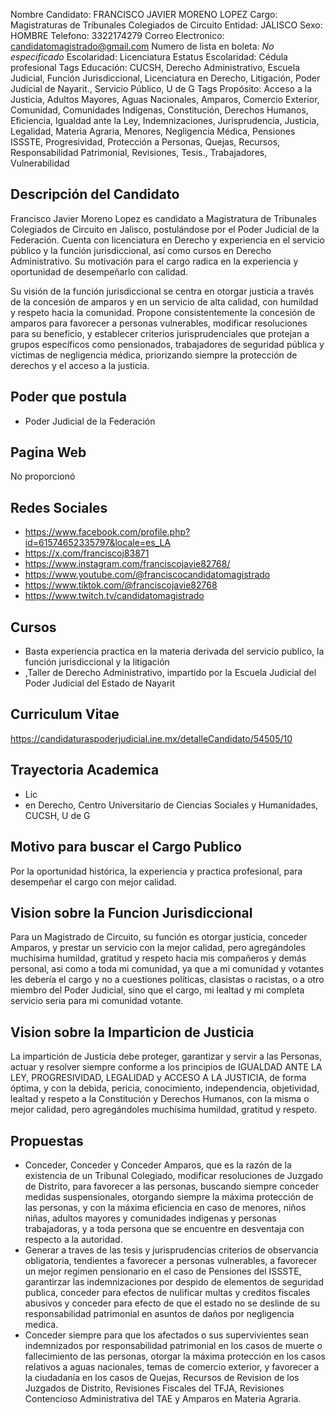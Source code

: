 Nombre Candidato: FRANCISCO JAVIER MORENO LOPEZ
Cargo: Magistraturas de Tribunales Colegiados de Circuito
Entidad: JALISCO
Sexo: HOMBRE
Telefono: 3322174279
Correo Electronico: candidatomagistrado@gmail.com
Numero de lista en boleta: *No especificado*
Escolaridad: Licenciatura
Estatus Escolaridad: Cédula profesional
Tags Educación: CUCSH, Derecho Administrativo, Escuela Judicial, Función Jurisdiccional, Licenciatura en Derecho, Litigación, Poder Judicial de Nayarit., Servicio Público, U de G
Tags Propósito: Acceso a la Justicia, Adultos Mayores, Aguas Nacionales, Amparos, Comercio Exterior, Comunidad, Comunidades Indígenas, Constitución, Derechos Humanos, Eficiencia, Igualdad ante la Ley, Indemnizaciones, Jurisprudencia, Justicia, Legalidad, Materia Agraria, Menores, Negligencia Médica, Pensiones ISSSTE, Progresividad, Protección a Personas, Quejas, Recursos, Responsabilidad Patrimonial, Revisiones, Tesis., Trabajadores, Vulnerabilidad


## Descripción del Candidato 

Francisco Javier Moreno Lopez es candidato a Magistratura de Tribunales Colegiados de Circuito en Jalisco, postulándose por el Poder Judicial de la Federación. Cuenta con licenciatura en Derecho y experiencia en el servicio público y la función jurisdiccional, así como cursos en Derecho Administrativo.  Su motivación para el cargo radica en la experiencia y oportunidad de desempeñarlo con calidad.

Su visión de la función jurisdiccional se centra en otorgar justicia a través de la concesión de amparos y en un servicio de alta calidad, con humildad y respeto hacia la comunidad.  Propone consistentemente la concesión de amparos para favorecer a personas vulnerables, modificar resoluciones para su beneficio, y establecer criterios jurisprudenciales que protejan a grupos específicos como pensionados, trabajadores de seguridad pública y víctimas de negligencia médica, priorizando siempre la protección de derechos y el acceso a la justicia.


## Poder que postula

- Poder Judicial de la Federación


## Pagina Web

No proporcionó


## Redes Sociales

- https://www.facebook.com/profile.php?id=61574652335797&locale=es_LA
- https://x.com/franciscoj83871
- https://www.instagram.com/franciscojavie82768/
- https://www.youtube.com/@franciscocandidatomagistrado
- https://www.tiktok.com/@franciscojavie82768
- https://www.twitch.tv/candidatomagistrado


## Cursos

- Basta experiencia practica en la materia derivada del servicio publico, la función jurisdiccional y la litigación
- ,Taller de Derecho Administrativo, impartido por la Escuela Judicial del Poder Judicial del Estado de Nayarit


## Curriculum Vitae

https://candidaturaspoderjudicial.ine.mx/detalleCandidato/54505/10


## Trayectoria Academica

- Lic
- en Derecho, Centro Universitario de Ciencias Sociales y Humanidades, CUCSH,  U de G


## Motivo para buscar el Cargo Publico

Por la oportunidad histórica, la experiencia y practica profesional, para desempeñar el cargo con mejor calidad.


## Vision sobre la Funcion Jurisdiccional

Para un Magistrado de Circuito, su función es otorgar justicia, conceder Amparos, y prestar un servicio con la mejor calidad, pero agregándoles muchísima humildad, gratitud y respeto hacia mis compañeros y demás personal, asi como a toda mi comunidad, ya que a mi comunidad y votantes les debería el cargo y no a cuestiones políticas, clasistas o racistas, o a otro miembro del Poder Judicial, sino que el cargo, mi lealtad y mi completa servicio seria para mi comunidad votante.


## Vision sobre la Imparticion de Justicia

La impartición de Justicia debe proteger, garantizar y servir a las Personas, actuar y resolver siempre conforme a los principios de IGUALDAD ANTE LA LEY, PROGRESIVIDAD, LEGALIDAD y ACCESO A LA JUSTICIA, de forma óptima, y con la debida, pericia, conocimiento, independencia, objetividad, lealtad y respeto a la Constitución y Derechos Humanos, con la misma o mejor calidad, pero agregándoles muchísima humildad, gratitud y respeto.


## Propuestas

- Conceder, Conceder y Conceder Amparos, que es la razón de la existencia de un Tribunal Colegiado, modificar resoluciones de Juzgado de Distrito, para favorecer a las personas, buscando siempre conceder medidas suspensionales, otorgando siempre la máxima protección de las personas, y con la máxima eficiencia en caso de menores, niños niñas, adultos mayores y comunidades indigenas y personas trabajadoras, y a toda persona que se encuentre en desventaja con respecto a la autoridad.
- Generar a traves de las tesis y jurisprudencias criterios de observancia obligatoria, tendientes a favorecer a personas vulnerables, a favorecer un mejor regimen pensionario en el caso de Pensiones del ISSSTE, garantirzar las indemnizaciones por despido de elementos de seguridad publica, conceder para efectos de nulificar multas y creditos fiscales abusivos y conceder para efecto de que el estado no se deslinde de su responsabilidad patrimonial en asuntos de daños por negligencia medica.
- Conceder siempre para que los afectados o sus supervivientes sean indemnizados por responsabilidad patrimonial en los casos de muerte o fallecimiento de las personas, otorgar la máxima protección en los casos relativos a aguas nacionales, temas de comercio exterior, y favorecer a la ciudadanía en los casos de Quejas, Recursos de Revision de los Juzgados de Distrito, Revisiones Fiscales del TFJA, Revisiones Contencioso Administrativa del TAE y Amparos en Materia Agraria.

